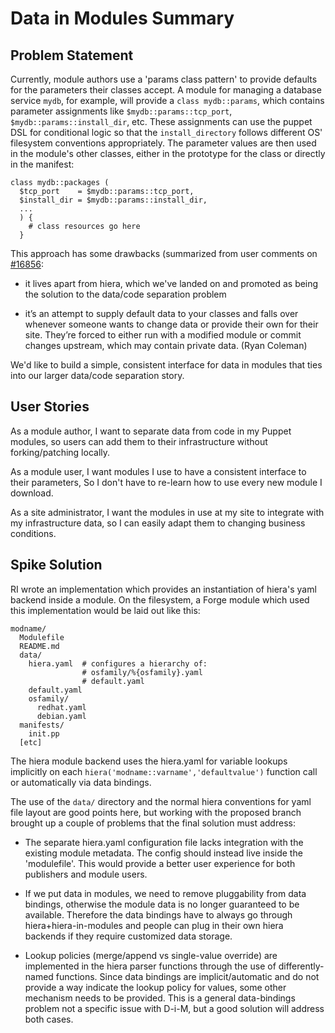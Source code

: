 Data in Modules Summary
=======================

Problem Statement
-----------------

Currently, module authors use a 'params class pattern' to provide defaults for
the parameters their classes accept. A module for managing a database service
`mydb`, for example, will provide a `class mydb::params`, which contains
parameter assignments like `$mydb::params::tcp_port`,
`$mydb::params::install_dir`, etc. These assignments can use the puppet DSL
for conditional logic so that the `install_directory` follows different OS'
filesystem conventions appropriately. The parameter values are then used in
the module's other classes, either in the prototype for the class or directly
in the manifest:

    class mydb::packages (
      $tcp_port    = $mydb::params::tcp_port,
      $install_dir = $mydb::params::install_dir,
      ...
      ) {
        # class resources go here
      }
 
This approach has some drawbacks (summarized from user comments on [#16856][16856]:

* it lives apart from hiera, which we've landed on and promoted as being the
  solution to the data/code separation problem

* it’s an attempt to supply default data to your classes and falls over
  whenever someone wants to change data or provide their own for their site.
  They’re forced to either run with a modified module or commit changes
  upstream, which may contain private data. (Ryan Coleman)

We'd like to build a simple, consistent interface for data in modules that
ties into our larger data/code separation story.

User Stories
------------

   As a module author,
   I want to separate data from code in my Puppet modules,
   so users can add them to their infrastructure without forking/patching locally.

   As a module user,
   I want modules I use to have a consistent interface to their parameters,
   So I don't have to re-learn how to use every new module I download.

   As a site administrator,
   I want the modules in use at my site to integrate with my infrastructure data,
   so I can easily adapt them to changing business conditions.

Spike Solution
--------------

RI wrote an implementation which provides an instantiation of hiera's yaml
backend inside a module. On the filesystem, a Forge module which used this
implementation would be laid out like this:

    modname/
      Modulefile
      README.md
      data/
        hiera.yaml  # configures a hierarchy of:
                    # osfamily/%{osfamily}.yaml
                    # default.yaml
        default.yaml
        osfamily/
          redhat.yaml
          debian.yaml
      manifests/
        init.pp
      [etc]

The hiera module backend uses the hiera.yaml for variable lookups implicitly
on each `hiera('modname::varname','defaultvalue')` function call or
automatically via data bindings.

The use of the `data/` directory and the normal hiera conventions for yaml
file layout are good points here, but working with the proposed branch brought
up a couple of problems that the final solution must address:

* The separate hiera.yaml configuration file lacks integration with the
  existing module metadata. The config should instead live inside the
  'modulefile'. This would provide a better user experience for both
  publishers and module users.

* If we put data in modules, we need to remove pluggability from data
  bindings, otherwise the module data is no longer guaranteed to be available.
  Therefore the data bindings have to always go through hiera+hiera-in-modules
  and people can plug in their own hiera backends if they require customized
  data storage.

* Lookup policies (merge/append vs single-value override) are implemented in
  the hiera parser functions through the use of differently-named functions.
  Since data bindings are implicit/automatic and do not provide a way indicate
  the lookup policy for values, some other mechanism needs to be provided.
  This is a general data-bindings problem not a specific issue with D-i-M, but
  a good solution will address both cases.


[16856]: http://projects.puppetlabs.com/issues/16856
